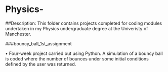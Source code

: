 # Physics-

##Description: This folder contains projects completed for coding modules undertaken in my Physics undergraduate degree at the Univeristy of Manchester.

###bouncy_ball_1st_assignment

•	Four-week project carried out using Python. A simulation of a bouncy ball is coded where the number of bounces under some initial conditions defined by the user was returned. 



